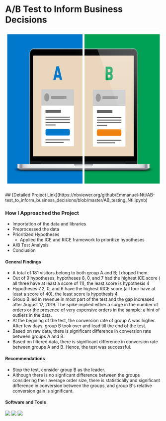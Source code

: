 # A/B Test to Inform Business Decisions
<p align ="center">
   <img src = "images/ab.png" width="1000" 
     height="500">
 </p>
## [Detailed Project Link](https://nbviewer.org/github/Emmanuel-Nti/AB-test_to_inform_business_decisions/blob/master/AB_testing_Nti.ipynb)

### How I Approached the Project
- Importation of the data and libraries
- Preprocessed the data 
- Prioritized Hypotheses
  - Applied the ICE and RICE framework to prioritize hypotheses
-  A/B Test Analysis
- Conclusion 
 
#### General Findings
- A total of 181 visitors belong to both group A and B; I droped them.
- Out of 9 hypotheses, hypotheses 8, 0, and 7 had the highest ICE score ( all three have at least a score of 11), the least score is hypothesis 4
- Hypotheses 7,2, 0, and 6 have the highest RICE score (all four have at least a score of 40), the least score is hypothesis 4.
- Group B led in revenue in most part of the test and the gap increased after August 17, 2019. The spike implied either a surge in the number of orders or the presence of very expensive orders in the sample; a hint of outliers in the data.
- At the begining of the test, the conversion rate of group A was higher. After few days, group B took over and lead till the end of the test. 
- Based on raw data, there is significant difference in conversion rate between groups A and B. 
- Based on filtered data, there is significant difference in conversion rate between groups A and B. Hence, the test was successful.

#### Recommendations
- Stop the test, consider group B as the leader.
- Although there is no signficant difference between the groups considering their average order size, there is statistically and significant difference in conversion between the groups, and group B's relative conversion gain is significant.
 
#### Software and Tools
![](https://img.shields.io/badge/Python-Matplotlib-informational?style=flat&color=2bbc8a)
![](https://img.shields.io/badge/Pandas-Numpy-informational?style=flat&color=2bbc8a)
![](https://img.shields.io/badge/Scipy-Seaborn-informational?style=flat&color=2bbc8a)


